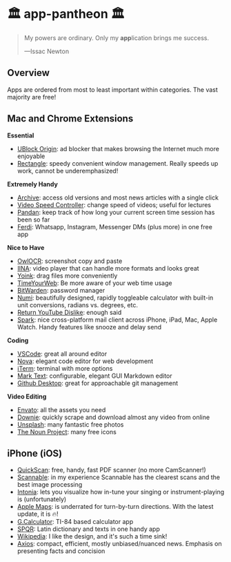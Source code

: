 # 🏛 app-pantheon 🏛

> My powers are ordinary. Only my **app**lication brings me success.
> 
> —Issac Newton


## Overview

Apps are ordered from most to least important within categories. The vast majority are free!

## Mac and Chrome Extensions

**Essential**

- [UBlock Origin](https://chrome.google.com/webstore/detail/ublock-origin/cjpalhdlnbpafiamejdnhcphjbkeiagm): ad blocker that makes browsing the Internet much more enjoyable
- [Rectangle](https://github.com/fikovnik/ShiftIt): speedy convenient window management. Really speeds up work, cannot be underemphasized!

**Extremely Handy**

- [Archive](https://chrome.google.com/webstore/detail/archive-page/gcaimhkfmliahedmeklebabdgagipbia): access old versions and most news articles with a single click
- [Video Speed Controller](https://chrome.google.com/webstore/detail/video-speed-controller/nffaoalbilbmmfgbnbgppjihopabppdk): change speed of videos; useful for lectures
- [Pandan](https://apps.apple.com/us/app/pandan/id1569600264?mt=12): keep track of how long your current screen time session has been so far
- [Ferdi](https://getferdi.com/): Whatsapp, Instagram, Messenger DMs (plus more) in one free app

**Nice to Have**

- [OwlOCR](https://owlocr.com/): screenshot copy and paste
- [IINA](https://iina.io/): video player that can handle more formats and looks great
- [Yoink](https://apps.apple.com/us/app/yoink-improved-drag-and-drop/id4576224352): drag files more conveniently
- [TimeYourWeb](https://chrome.google.com/webstore/detail/timeyourweb-time-tracker/kfmlkgchpffnaphmlmjnimonlldbcpnh): Be more aware of your web time usage
- [BitWarden](https://bitwarden.com/): password manager
- [Numi](https://numi.app/): beautifully designed, rapidly toggleable calculator with built-in unit conversions, radians vs. degrees, etc.
- [Return YouTube Dislike](https://chrome.google.com/webstore/detail/return-youtube-dislike/gebbhagfogifgggkldgodflihgfeippi): enough said
- [Spark](https://sparkmailapp.com/): nice cross-platform mail client across iPhone, iPad, Mac, Apple Watch. Handy features like snooze and delay send

**Coding**

- [VSCode](https://code.visualstudio.com/): great all around editor
- [Nova](https://nova.app/): elegant code editor for web development
- [iTerm](https://iterm2.com/): terminal with more options
- [Mark Text](https://marktext.app/): configurable, elegant GUI Markdown editor
- [Github Desktop](https://desktop.github.com/): great for approachable git management

**Video Editing**

- [Envato](https://www.envato.com/): all the assets you need
- [Downie](https://software.charliemonroe.net/downie/): quickly scrape and download almost any video from online
- [Unsplash](https://unsplash.com/): many fantastic free photos
- [The Noun Project](https://thenounproject.com/): many free icons

## iPhone (iOS)

- [QuickScan](https://apps.apple.com/us/app/quickscan-ocr-scanner-app/id1513790291): free, handy, fast PDF scanner (no more CamScanner!)
- [Scannable](https://apps.apple.com/us/app/evernote-scannable/id883338188): in my experience Scannable has the clearest scans and the best image processing
- [Intonia](https://apps.apple.com/us/app/intonia/id1397570622): lets you visualize how in-tune your singing or instrument-playing is (unfortunately)
- [Apple Maps](https://apps.apple.com/us/app/apple-maps/id915056765): is underrated for turn-by-turn directions. With the latest update, it is 🔥!
- [G.Calculator](https://apps.apple.com/us/app/graphing-calculator-x84/id1247828717): TI-84 based calculator app
- [SPQR](https://apps.apple.com/us/app/spqr-latin-dictionary-and-reader/id407340562): Latin dictionary and texts in one handy app
- [Wikipedia](https://apps.apple.com/us/app/wikipedia/id324715238): I like the design, and it's such a time sink!
- [Axios](https://apps.apple.com/app/apple-store/id1464917429?pt=118515854): compact, efficient, mostly unbiased/nuanced news. Emphasis on presenting facts and concision
